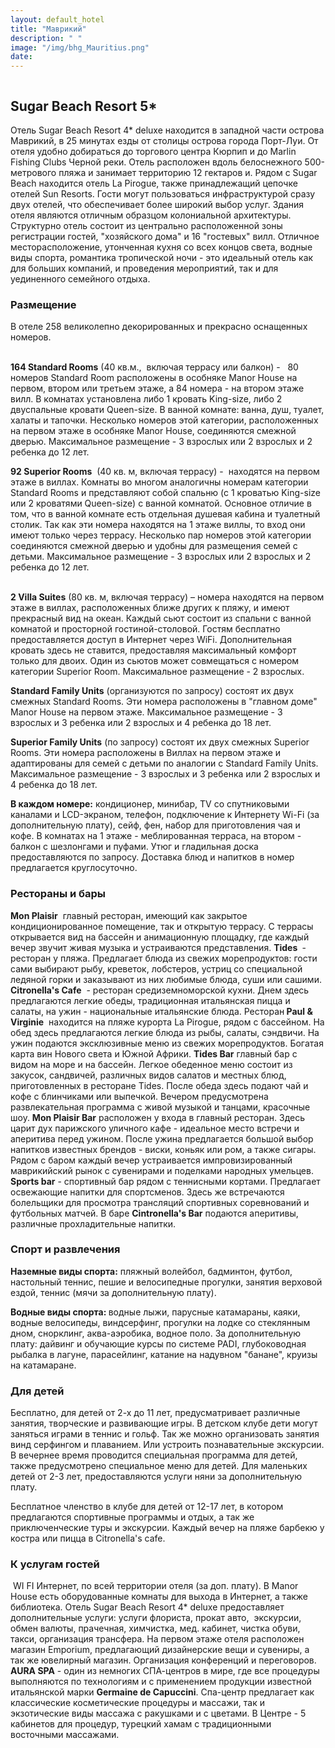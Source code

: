 ```yaml
---
layout: default_hotel
title: "Маврикий"
description: " "
image: "/img/bhg_Mauritius.png"
date: 
---
```



<div id="photo_gallery"><a class="gallery" rel="group" href="/hotels/mauritius/11794/1iNXUi7x8a.jpg" target="_blank" title=""><img src="https://raw.githubusercontent.com/52tour/52tour.github.io/main/hotels/mauritius/11794/_1iNXUi7x8a.jpg" alt=""></a><a class="gallery" rel="group" href="/hotels/mauritius/11794/1jnOgi7oPf.jpg" target="_blank" title=""><img src="https://raw.githubusercontent.com/52tour/52tour.github.io/main/hotels/mauritius/11794/_1jnOgi7oPf.jpg" alt=""></a><a class="gallery" rel="group" href="/hotels/mauritius/11794/45hQRVqo7g.jpg" target="_blank" title=""><img src="https://raw.githubusercontent.com/52tour/52tour.github.io/main/hotels/mauritius/11794/_45hQRVqo7g.jpg" alt=""></a><a class="gallery" rel="group" href="/hotels/mauritius/11794/46r38XR0Ko.jpg" target="_blank" title=""><img src="https://raw.githubusercontent.com/52tour/52tour.github.io/main/hotels/mauritius/11794/_46r38XR0Ko.jpg" alt=""></a><a class="gallery" rel="group" href="/hotels/mauritius/11794/ATF2E6odh5.jpg" target="_blank" title=""><img src="https://raw.githubusercontent.com/52tour/52tour.github.io/main/hotels/mauritius/11794/_ATF2E6odh5.jpg" alt=""></a><a class="gallery" rel="group" href="/hotels/mauritius/11794/BZVCu9CP27.jpg" target="_blank" title=""><img src="https://raw.githubusercontent.com/52tour/52tour.github.io/main/hotels/mauritius/11794/_BZVCu9CP27.jpg" alt=""></a><a class="gallery" rel="group" href="/hotels/mauritius/11794/ErsfMdVb72.jpg" target="_blank" title=""><img src="https://raw.githubusercontent.com/52tour/52tour.github.io/main/hotels/mauritius/11794/_ErsfMdVb72.jpg" alt=""></a><a class="gallery" rel="group" href="/hotels/mauritius/11794/HffmhTsF7J.jpg" target="_blank" title=""><img src="https://raw.githubusercontent.com/52tour/52tour.github.io/main/hotels/mauritius/11794/_HffmhTsF7J.jpg" alt=""></a><a class="gallery" rel="group" href="/hotels/mauritius/11794/L40vd0kSuu.jpg" target="_blank" title=""><img src="https://raw.githubusercontent.com/52tour/52tour.github.io/main/hotels/mauritius/11794/_L40vd0kSuu.jpg" alt=""></a><a class="gallery" rel="group" href="/hotels/mauritius/11794/L828Xjr4Ig.jpg" target="_blank" title=""><img src="https://raw.githubusercontent.com/52tour/52tour.github.io/main/hotels/mauritius/11794/_L828Xjr4Ig.jpg" alt=""></a><a class="gallery" rel="group" href="/hotels/mauritius/11794/MCsKrmzaGN.jpg" target="_blank" title=""><img src="https://raw.githubusercontent.com/52tour/52tour.github.io/main/hotels/mauritius/11794/_MCsKrmzaGN.jpg" alt=""></a><a class="gallery" rel="group" href="/hotels/mauritius/11794/Umbf6wujGv.jpg" target="_blank" title=""><img src="https://raw.githubusercontent.com/52tour/52tour.github.io/main/hotels/mauritius/11794/_Umbf6wujGv.jpg" alt=""></a><a class="gallery" rel="group" href="/hotels/mauritius/11794/XKJ8ZPFu9m.jpg" target="_blank" title=""><img src="https://raw.githubusercontent.com/52tour/52tour.github.io/main/hotels/mauritius/11794/_XKJ8ZPFu9m.jpg" alt=""></a><a class="gallery" rel="group" href="/hotels/mauritius/11794/ZwdA4GlUI6.jpg" target="_blank" title=""><img src="https://raw.githubusercontent.com/52tour/52tour.github.io/main/hotels/mauritius/11794/_ZwdA4GlUI6.jpg" alt=""></a><a class="gallery" rel="group" href="/hotels/mauritius/11794/a5aB9iz0jj.jpg" target="_blank" title=""><img src="https://raw.githubusercontent.com/52tour/52tour.github.io/main/hotels/mauritius/11794/_a5aB9iz0jj.jpg" alt=""></a><a class="gallery" rel="group" href="/hotels/mauritius/11794/fHcTTtQLQZ.jpg" target="_blank" title=""><img src="https://raw.githubusercontent.com/52tour/52tour.github.io/main/hotels/mauritius/11794/_fHcTTtQLQZ.jpg" alt=""></a><a class="gallery" rel="group" href="/hotels/mauritius/11794/fu0s449pZS.jpg" target="_blank" title=""><img src="https://raw.githubusercontent.com/52tour/52tour.github.io/main/hotels/mauritius/11794/_fu0s449pZS.jpg" alt=""></a><a class="gallery" rel="group" href="/hotels/mauritius/11794/j64aj5s5bD.jpg" target="_blank" title=""><img src="https://raw.githubusercontent.com/52tour/52tour.github.io/main/hotels/mauritius/11794/_j64aj5s5bD.jpg" alt=""></a><a class="gallery" rel="group" href="/hotels/mauritius/11794/jhBkKGpU6o.jpg" target="_blank" title=""><img src="https://raw.githubusercontent.com/52tour/52tour.github.io/main/hotels/mauritius/11794/_jhBkKGpU6o.jpg" alt=""></a><a class="gallery" rel="group" href="/hotels/mauritius/11794/kgJ1htvw8a.jpg" target="_blank" title=""><img src="https://raw.githubusercontent.com/52tour/52tour.github.io/main/hotels/mauritius/11794/_kgJ1htvw8a.jpg" alt=""></a><a class="gallery" rel="group" href="/hotels/mauritius/11794/mGQc1iL6ar.jpg" target="_blank" title=""><img src="https://raw.githubusercontent.com/52tour/52tour.github.io/main/hotels/mauritius/11794/_mGQc1iL6ar.jpg" alt=""></a><a class="gallery" rel="group" href="/hotels/mauritius/11794/maMMDzxcQm.jpg" target="_blank" title=""><img src="https://raw.githubusercontent.com/52tour/52tour.github.io/main/hotels/mauritius/11794/_maMMDzxcQm.jpg" alt=""></a><a class="gallery" rel="group" href="/hotels/mauritius/11794/nRBxsKQ2L9.jpg" target="_blank" title=""><img src="https://raw.githubusercontent.com/52tour/52tour.github.io/main/hotels/mauritius/11794/_nRBxsKQ2L9.jpg" alt=""></a><a class="gallery" rel="group" href="/hotels/mauritius/11794/oCqtNKygPK.jpg" target="_blank" title=""><img src="https://raw.githubusercontent.com/52tour/52tour.github.io/main/hotels/mauritius/11794/_oCqtNKygPK.jpg" alt=""></a><a class="gallery" rel="group" href="/hotels/mauritius/11794/w3XOUPJkeR.jpg" target="_blank" title=""><img src="https://raw.githubusercontent.com/52tour/52tour.github.io/main/hotels/mauritius/11794/_w3XOUPJkeR.jpg" alt=""></a><a class="gallery" rel="group" href="/hotels/mauritius/11794/xrlJkfda03.jpg" target="_blank" title=""><img src="https://raw.githubusercontent.com/52tour/52tour.github.io/main/hotels/mauritius/11794/_xrlJkfda03.jpg" alt=""></a><a class="gallery" rel="group" href="/hotels/mauritius/11794/ytH0JteFEl.jpg" target="_blank" title=""><img src="https://raw.githubusercontent.com/52tour/52tour.github.io/main/hotels/mauritius/11794/_ytH0JteFEl.jpg" alt=""></a></div>

<div id="content"><div class="message"><h2>Sugar Beach Resort 5*</h2><p>Отель Sugar Beach Resort 4* deluxe находится в западной части острова Маврикий, в 25 минутах езды от столицы острова города Порт-Луи. От отеля удобно добираться до торгового центра Кюрпип и до Marlin Fishing Clubs Черной реки. Отель расположен вдоль белоснежного 500-метрового пляжа и занимает территорию 12 гектаров и. Рядом с Sugar Beach находится отель La Pirogue, также принадлежащий цепочке отелей Sun Resorts. Гости могут пользоваться инфраструктурой сразу двух отелей, что обеспечивает более широкий выбор услуг. Здания отеля являются отличным образцом колониальной архитектуры. Структурно отель состоит из центрально расположенной зоны регистрации гостей, "хозяйского дома" и 16 "гостевых" вилл. Отличное месторасположение, утонченная кухня со всех концов света, водные виды спорта, романтика тропической ночи - это идеальный отель как для больших компаний, и проведения мероприятий, так и для уединенного семейного отдыха.</p><h3>Размещение</h3><p>В отеле 258 великолепно декорированных и прекрасно оснащенных номеров.<br> <br> <b></b></p><p><b>164 Standard Rooms</b> (40 кв.м., &nbsp;включая террасу или балкон) - &nbsp;&nbsp;80 номеров Standard Room расположены в особняке Manor House на первом, втором или третьем этаже, а 84 номера - на втором этаже вилл. В комнатах установлена либо 1 кровать King-size, либо 2 двуспальные кровати Queen-size. В ванной комнате: ванна, душ, туалет, халаты и тапочки. Несколько номеров этой категории, расположенных на первом этаже в особняке Manor House, соединяются смежной дверью. Максимальное размещение - 3 взрослых или 2 взрослых и 2 ребенка до 12 лет.</p><p><b>92 Superior Rooms</b> &nbsp;(40 кв. м, включая террасу) - &nbsp;находятся на первом этаже в виллах. Комнаты во многом аналогичны номерам категории Standard Rooms и представляют собой спальню (с 1 кроватью King-size или 2 кроватями Queen-size) с ванной комнатой. Основное отличие в том, что в ванной комнате есть отдельная душевая кабина и туалетный столик. Так как эти номера находятся на 1 этаже виллы, то вход они имеют только через террасу. Несколько пар номеров этой категории соединяются смежной дверью и удобны для размещения семей с детьми. Максимальное размещение - 3 взрослых или 2 взрослых и 2 ребенка до 12 лет.</p><p><b><br> <b>2 Villa Suites</b></b> (80 кв. м, включая террасу) – номера находятся на первом этаже в виллах, расположенных ближе других к пляжу, и имеют прекрасный вид на океан. Каждый сьют состоит из спальни с ванной комнатой и просторной гостиной-столовой. Гостям бесплатно предоставляется доступ в Интернет через WiFi. Дополнительная кровать здесь не ставится, предоставляя максимальный комфорт только для двоих. Один из сьютов может совмещаться с номером категории Superior Room. Максимальное размещение - 2 взрослых.</p><p><b>Standard Family Units</b> (организуются по запросу) состоят их двух смежных Standard Rooms. Эти номера расположены в "главном доме" Manor House на первом этаже. Максимальное размещение - 3 взрослых и 3 ребенка или 2 взрослых и 4 ребенка до 18 лет.</p><p><b>Superior Family Units</b> (по запросу) состоят их двух смежных Superior Rooms. Эти номера расположены в Виллах на первом этаже и адаптированы для семей с детьми по аналогии с Standard Family Units. Максимальное размещение - 3 взрослых и 3 ребенка или 2 взрослых и 4 ребенка до 18 лет.</p><p><b>В каждом номере:</b> кондиционер, минибар, TV со спутниковыми каналами и LCD-экраном, телефон, подключение к Интернету Wi-Fi (за дополнительную плату), сейф, фен, набор для приготовления чая и кофе. В комнатах на 1 этаже - меблированная терраса, на втором - балкон с шезлонгами и пуфами. Утюг и гладильная доска предоставляются по запросу. Доставка блюд и напитков в номер предлагается круглосуточно.</p><h3>Рестораны и бары</h3><p><b>Mon Plaisir</b> &nbsp;главный ресторан, имеющий как закрытое кондиционированное помещение, так и открытую террасу. С террасы открывается вид на бассейн и анимационную площадку, где каждый вечер звучит живая музыка и устраиваются представления.&nbsp;<b>Tides </b>&nbsp;- ресторан у пляжа. Предлагает блюда из свежих морепродуктов: гости сами выбирают рыбу, креветок, лобстеров, устриц со специальной ледяной горки и заказывают из них любимые блюда, суши или сашими. <b>Citronella's Cafe</b> &nbsp;- ресторан средиземноморской кухни. Днем здесь предлагаются легкие обеды, традиционная итальянская пицца и салаты, на ужин - национальные итальянские блюда. Ресторан<b> Paul &amp; Virginie</b> &nbsp;находится на пляже курорта La Pirogue, рядом с бассейном. На обед здесь предлагаются легкие блюда из рыбы, салаты, сэндвичи. На ужин подаются эксклюзивные меню из свежих морепродуктов. Богатая карта вин Нового света и Южной Африки. <b>Tides Bar</b> главный бар с видом на море и на бассейн. Легкое обеденное меню состоит из закусок, сандвичей, различных видов салатов и местных блюд, приготовленных в ресторане Tides. После обеда здесь подают чай и кофе с блинчиками или выпечкой. Вечером предусмотрена развлекательная программа с живой музыкой и танцами, красочные шоу. <b>Mon Plaisir Bar</b> расположен у входа в главный ресторан. Здесь царит дух парижского уличного кафе - идеальное место встречи и аперитива перед ужином. После ужина предлагается большой выбор напитков известных брендов - виски, коньяк или ром, а также сигары. Рядом с баром каждый вечер устраивается импровизированный маврикийский рынок с сувенирами и поделками народных умельцев. <b>Sports bar</b> - спортивный бар рядом с теннисными кортами. Предлагает освежающие напитки для спортсменов. Здесь же встречаются болельщики для просмотра трансляций спортивных соревнований и футбольных матчей. В баре <b>Cintronella's Bar</b> подаются аперитивы, различные прохладительные напитки.</p><h3>Спорт и развлечения</h3><p><b>Наземные виды спорта:</b> пляжный волейбол, бадминтон, футбол, настольный теннис, пешие и велосипедные прогулки, занятия верховой ездой, теннис (мячи за дополнительную плату).</p><p><b>Водные виды спорта: </b>водные лыжи, парусные катамараны, каяки, водные велосипеды, виндсерфинг, прогулки на лодке со стеклянным дном, снорклинг, аква-аэробика, водное поло. За дополнительную плату: дайвинг и обучающие курсы по системе PADI, глубоководная рыбалка в лагуне, парасейлинг, катание на надувном "банане", круизы на катамаране.</p><h3>Для детей</h3><p>Бесплатно, для детей от 2-х до 11 лет, предусматривает различные занятия, творческие и развивающие игры. В детском клубе дети могут заняться играми в теннис и гольф. Так же можно организовать занятия винд серфингом и плаванием. Или устроить познавательные экскурсии. В вечернее время проводится специальная программа для детей, также предусмотрено специальное меню для детей. Для маленьких детей от 2-3 лет, предоставляются услуги няни за дополнительную плату.</p><p>Бесплатное членство в клубе для детей от 12-17 лет, в котором предлагаются спортивные программы и отдых, а так же приключенческие туры и экскурсии. Каждый вечер на пляже барбекю у костра или пицца в Citronella's cafe.</p><h3>К услугам гостей</h3><p>&nbsp;WI FI Интернет, по всей территории отеля (за доп. плату). В Manor House есть оборудованные комнаты для выхода в Интернет, а также библиотека. Отель Sugar Beach Resort 4* deluxe предоставляет дополнительные услуги: услуги флориста, прокат авто, &nbsp;экскурсии, обмен валюты, прачечная, химчистка, мед. кабинет, чистка обуви, такси, организация трансфера. На первом этаже отеля расположен магазин Emporium, предлагающий дизайнерские вещи и сувениры, а так же ювелирный магазин. Организация конференций и переговоров. <b>AURA SPA</b> - один из немногих СПА-центров в мире, где все процедуры выполняются по технологиям и с применением продукции известной итальянской марки <b>Germaine de Capuccini</b>. Спа-центр предлагает как классические косметические процедуры и массажи, так и экзотические виды массажа с ракушками и с цветами. В Центре - 5 кабинетов для процедур, турецкий хамам с традиционными восточными массажами.</p></div>

<br><br><br></div>